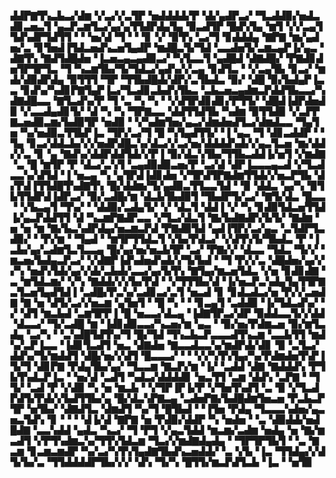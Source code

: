 ▟▟▛▇▜▚▃▙▃▞▟▆▝▞▃▞▞▃▜▛▝▅▟▟▟▟▞▛▝▟▞▄▟▛▃▞▝▜▃▟▟▉▞▅▟▃▟▊▃▅▃▜▝▄▃▛▃▆▜▃▞▄▞▄▜▜▟▛▟▄▜▄▝▉▃▟▜▛▝█▟▚▜▄▝▆▜▝▞▞▃▄▜▜▟▚▟▛▜▟▜▜▝▝▝▅▞▟▝▜▝▝▝▊▝▞▝▉▜▚▝▃▞▜▝▊▟▟▟▄▝▇▛▇▝▆▞▄▟▅▞▃▝▊▜▅▟▐▜▟▃▅▟▚▃▅▜▄▟▛▝▆▟█▃▜▞▜▟▝▃▃▟▅▜▞▃▆▃▄▛▐▞▄▃▝▟▇▜▚▝▇▟▜▟█▟▅▝▐▃▅▃▄▃▄▟▉▃▞▝▚▜▃▃▜▝▄▟█▟▝▟▇▟█▞▝▛▇▟▊▟▅▜▛▜▛▜▃▝▜▝▚▃▆▜▙▞▜▞▜▟▃▞▄▟▚▞▞▃▄▝▊▟▜▃▝▝▞▃▄▜▙▝▊▃▞▝▆▟▞▟▉▟▛▟▄▝▉▜▜▜▝▜▛▝▜▜▙▟█▟▞▟▛▞▃▜▙▟▃▝▉▞▝▟█▝▉▞▙▟▄▛▐▃▃▝▊▟▚▞▚▟▊▛▇▜▄▛▐▃▞▜▃▟▊▃▙▟▚▜▙▃▝▃▙▃▅▃▄▟▆▃▛▟▟▜▙▃▃▞▚▟▇▟█▃▃▝▇▜▃▟▚▞▛▝▜▝▃▝▚▝▚▝▝▞▟▜▛▟▊▟▊▞▛▜▜▞▝▟█▟▐▟▛▟▅▟▉▝▞▃▃▟▄▟▊▜▞▝▟▝▚▝▚▝▜▛▇▃▃▝▟▟▜▜▟▜▙▝▚▟▆▝▉▜▜▟▉▝▞▃▛▛▇▃▅▟▉▃▆▞▙▟▉▜▛▝▅▟▉▝▝▞▚▟▆▜▅▞▄▃▞▟▆▟▅▟▜▃▞▟▆▟▃▃▝▜▄▜▅▝▚▞▅▟▉▃▜▜▙▛▐▃▝▜▛▞▃▞▜▝█▝▚▜▄▟▜▜▞▝▐▝▄▃▝▜▝▟▊▃▟▟▛▝▝▜▄▝▊▃▞▟▟▃▙▞▞▞▅▟▛▟█▃▚▞▟▃▞▞▃▞▅▞▟▟▟▟▚▟▞▞▄▃▜▃▅▝▆▞▟▟▞▞▃▝▊▝▄▝▇▟▚▞▟▟▛▟▟▜▟▞▞▛▐▝▉▞▟▃▚▜▙▞▜▜▙▃▟▟▐▞▅▜▝▞▆▟▇▝▃▝█▝▆▜▛▝▛▝▟▃▞▃▚▜▝▃▄▟▉▟▉▃▅▞▛▝▃▞▟▝▟▛▐▃▃▃▄▃▟▝▞▜▃▟▃▃▚▞▟▜▟▝▐▝▅▃▄▝▚▝▄▜▛▟▐▟▊▟▅▝▞▜▛▟▜▛▇▟▆▜▜▟▞▞▅▃▛▜▙▝▟▞▛▟▐▜▜▟█▜▚▟▇▜▚▝█▞▟▟▆▞▜▞▄▟▉▃▜▜▃▃▜▟▝▝▉▝▟▟▃▝▄▞▚▝▉▜▙▜▜▟▛▟▐▟▛▃▞▝▉▞▃▟█▞▆▝▟▃▙▜▙▟▉▜▝▜▙▟▛▜▞▃▞▝▇▜▞▟▃▝█▃▃▝▝▞▙▃▄▜▝▜▚▞▝▝▟▟▉▞▃▟▄▜▞▝▞▝▟▃▜▝▟▟▐▝▞▝▚▝▊▟▉▜▟▃▅▜▜▟▐▞▄▃▛▟▟▜▜▝▟▝▚▃▆▛▇▟▛▃▃▝▞▜▃▞▟▃▜▝▇▞▙▟▇▟▛▞▙▜▞▝▇▟▆▝▅▝▅▝▆▝▇▞▙▃▚▟▛▟▄▞▅▃▆▃▛▟▝▛▇▟▉▜▟▝▄▟▐▜▛▞▃▞▄▃▝▃▜▟▛▜▃▟▉▞▝▝▛▞▆▝▝▜▄▟▝▝▆▜▛▜▜▟▃▜▝▞▙▞▛▟▃▞▝▞▟▜▚▜▞▜▙▟▃▝▛▝▐▃▙▞▄▞▃▟▆▜▃▜▃▃▄▝█▞▄▞▅▞▅▃▙▜▛▝▃▞▝▛▇▞▞▝▟▃▃▝▜▟▃▝▜▞▞▝▆▃▅▞▙▟▄▃▛▃▞▝▞▟▇▛▐▟▚▟▅▟▚▟▞▞▜▞▙▟▝▝▜▝▛▞▞▃▝▟█▟▅▞▄▞▞▞▚▝▅▟▚▜▟▞▄▞▞▟▞▃▙▟▞▃▃▞▄▞▙▜▚▝▇▜▄▞▆▃▅▜▟▃▝▞▅▝▊▟▊▟▇▝▃▝▆▜▟▃▆▞▝▞▚▝▇▟▟▞▞▞▙▞▛▟▝▝▞▜▜▜▙▞▟▝▐▞▅▃▛▃▚▟▄▜▄▜▜▛▇▃▜▃▅▜▄▟▜▟▐▝▃▟█▞▛▃▚▞▃▟▊▃▞▃▜▝▅▃▟▝▊▝▊▟▃▟▃▞▅▝▛▞▞▃▅▟▇▝▇▝▅▝▟▜▞▃▞▞▅▃▆▝▄▜▅▜▝▝█▝▚▝▝▝▊▃▄▜▝▃▟▟▉▝▐▞▜▟▃▟▚▞▝▞▝▟▜▝▆▃▙▟▝▃▆▜▛▛▐▝█▝▅▃▃▞▟▃▄▝▐▟▇▜▛▃▞▟▛▝▉▟▟▃▃▜▞▞▟▟▝▟▃▃▞▝▜▞▃▟█▝▆▝▐▟▊▟▉▃▃▞▚▃▅▞▆▝▄▃▝▝▉▞▅▞▛▟▆▃▅▝▉▞▆▜▃▟▄▝▃▞▚▝▝▃▚▟█▜▟▜▚▞▜▝█▞▜▟▝▜▚▃▙▃▛▃▃▃▟▜▚▃▆▝▃▃▙▜▜▝▆▟▚▞▃▛▐▃▃▝▐▟▊▜▃▟▜▝▅▃▝▟▇▟▅▝▇▃▃▟▃▃▚▞▆▟▛▟▞▟▊▝▉▝▃▜▃▞▟▟▚▞▜▞▆▟▟▜▝▟█▞▅▞▞▟▜▝█▃▃▃▞▝▝▝▞▞▚▜▚▜▄▞▚▞▛▟▆▟▅▜▚▛▐▜▞▜▝▟▊▛▇▝▛▟▄▜▙▞▄▞▝▜▃▃▆▝▇▃▛▞▆▝▐▞▝▃▟▟▝▟▇▝▇▟▟▟▚▝▛▜▙▜▚▟▃▛▐▃▝▝▅▞▟▝▃▟▜▝▚▟▃▞▟▟▟▟▊▝▅▃▜▜▝▃▆▝▟▟▚▝▃▛▇▝▝▜▜▞▝▃▟▝▛▝▞▟▉▝▚▝▅▝▆▃▙▝▝▞▜▛▐▛▐▞▛▝▞▜▅▜▚▟▜▝▃▝▉▝▞▜▃▟▛▟▜▞▛▟▞▞▙▟▜▜▙▞▄▝█▞▟▃▚▛▇▃▄▝▃▟▅▛▇▞▙▟█▟▆▜▅▃▅▝▛▃▙▃▛▜▛▝▅▜▙▞▝▟▇▟▜▃▝▟▆▟▜▝▚▞▜▝█▜▙▟▝▝▐▜▅▝▛▟▄▝▜▃▃▃▚▟▅▞▄▃▅▃▜▟▚▝▊▝▝▝▝▟▐▞▟▝▇▛▇▝▅▝▛▟▉▞▟▟▛▝▚▝▅▟▅▝▝▃▝▟▉▟▟▞▅▟█▟▇▝▃▃▚▟▟▝▄▟▃▝▚▃▞▝▜▝▛▜▝▞▄▃▜▟▟▝▆▃▆▞▃▟▆▝▅▟▄▝▅▝▇▞▆▃▟▜▝▞▛▜▚▟▆▃▚▞▜▜▚▜▟▃▆▝▜▃▞▞▆▟▇▟▄▟▄▝▝▜▛▜▛▜▙▜▝▝▃▝▇▃▆▝▊▃▆▃▆▟▛▝▚▞▃▞▚▜▚▜▄▟▇▜▙▟▚▃▅▟▟▞▝▃▝▞▙▝▐▃▝▜▜▟▄▞▞▟▜▞▙▞▃▝▜▜▟▟▟▟▛▜▙▞▞▞▝▟▚▝▜▞▚▝█▜▜▞▆▃▛▟▜▃▙▝▐▃▝▝▅▜▉
